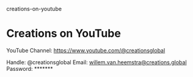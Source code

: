 creations-on-youtube
# Creations on YouTube

YouTube Channel: https://www.youtube.com/@creationsglobal

Handle: @creationsglobal
Email: willem.van.heemstra@creations.global
Password: *******
